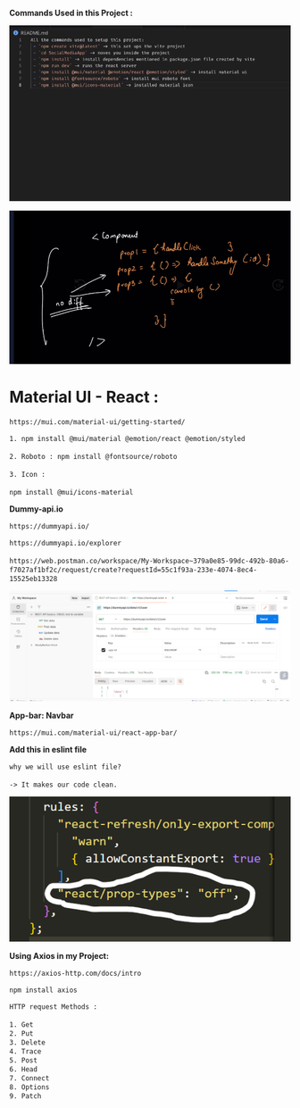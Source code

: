 **Commands Used in this Project :**

![1706255281858](image/README/1706255281858.png)

![1706253517402](image/README/1706253517402.png)

# Material UI - React :

```
https://mui.com/material-ui/getting-started/
```

```
1. npm install @mui/material @emotion/react @emotion/styled

2. Roboto : npm install @fontsource/roboto

3. Icon :

npm install @mui/icons-material

```

**Dummy-api.io**

```
https://dummyapi.io/
```

```
https://dummyapi.io/explorer

https://web.postman.co/workspace/My-Workspace~379a0e85-99dc-492b-80a6-f7027af1bf2c/request/create?requestId=55c1f93a-233e-4074-8ec4-15525eb13328

```

![1706267365006](image/README/1706267365006.png)

**App-bar: Navbar**

```
https://mui.com/material-ui/react-app-bar/
```

**Add this in eslint file**

```
why we will use eslint file?

-> It makes our code clean.

```

![1706331077883](image/README/1706331077883.png)

**Using Axios in my Project:**

```
https://axios-http.com/docs/intro
```

```
npm install axios

```

```
HTTP request Methods :

1. Get
2. Put
3. Delete
4. Trace
5. Post
6. Head
7. Connect
8. Options
9. Patch

```
